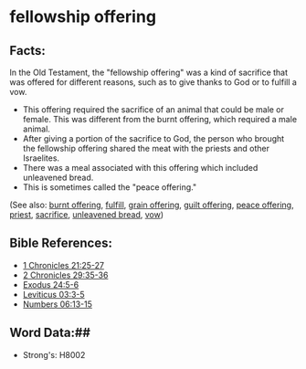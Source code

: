 # fellowship offering #

## Facts: ##

In the Old Testament, the "fellowship offering" was a kind of sacrifice that was offered for different reasons, such as to give thanks to God or to fulfill a vow. 

* This offering required the sacrifice of an animal that could be male or female. This was different from the burnt offering, which required a male animal.
* After giving a portion of the sacrifice to God, the person who brought the fellowship offering shared the meat with the priests and other Israelites.
* There was a meal associated with this offering which included unleavened bread.
* This is sometimes called the "peace offering."

(See also: [burnt offering](../other/burntoffering.md), [fulfill](../kt/fulfill.md), [grain offering](../other/grainoffering.md), [guilt offering](../other/guiltoffering.md), [peace offering](../other/peaceoffering.md), [priest](../kt/priest.md), [sacrifice](../other/sacrifice.md), [unleavened bread](../kt/unleavenedbread.md), [vow](../kt/vow.md))

## Bible References: ##

* [1 Chronicles 21:25-27](rc://en/tn/help/1ch/21/25)
* [2 Chronicles 29:35-36](rc://en/tn/help/2ch/29/35)
* [Exodus 24:5-6](rc://en/tn/help/exo/24/05)
* [Leviticus 03:3-5](rc://en/tn/help/lev/03/03)
* [Numbers 06:13-15](rc://en/tn/help/num/06/13)

## Word Data:##

* Strong's: H8002

